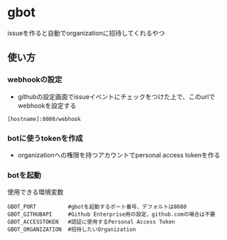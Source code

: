 # gbot

issueを作ると自動でorganizationに招待してくれるやつ

## 使い方

### webhookの設定

- githubの設定画面でissueイベントにチェックをつけた上で、このurlでwebhookを設定する

```
[hostname]:8080/webhook
```

### botに使うtokenを作成

- organizationへの権限を持つアカウントでpersonal access tokenを作る

### botを起動

使用できる環境変数

```
GBOT_PORT          #gbotを起動するポート番号、デフォルトは8080
GBOT_GITHUBAPI     #Github Enterprise用の設定、github.comの場合は不要
GBOT_ACCESSTOKEN   #認証に使用するPersonal Access Token
GBOT_ORGANIZATION  #招待したいOrganization
```

